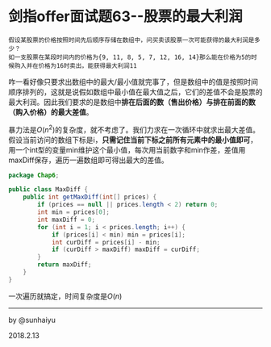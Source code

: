 # 剑指offer面试题63--股票的最大利润

```text
假设某股票的价格按照时间先后顺序存储在数组中，问买卖该股票一次可能获得的最大利润是多少？
如一支股票在某段时间内的价格为{9, 11, 8, 5, 7, 12, 16, 14}那么能在价格为5的时候购入并在价格为16时卖出，能获得最大利润11
```

咋一看好像只要求出数组中的最大/最小值就完事了，但是数组中的值是按照时间顺序排列的，这就是说假如数组中最小值在最大值之后，它们的差值不会是股票的最大利润。因此我们要求的是数组中**排在后面的数（售出价格）与排在前面的数（购入价格）的最大差值**。

暴力法是$O(n^2)$的复杂度，就不考虑了。我们力求在一次循环中就求出最大差值。假设当前访问的数组下标是i，**只需记住当前下标之前所有元素中的最小值即可**，用一个int型的变量min维护这个最小值，每次用当前数字和min作差，差值用maxDiff保存，遍历一遍数组即可得出最大的差值。

```java
package Chap6;

public class MaxDiff {
    public int getMaxDiff(int[] prices) {
        if (prices == null || prices.length < 2) return 0;
        int min = prices[0];
        int maxDiff = 0;
        for (int i = 1; i < prices.length; i++) {
            if (prices[i] < min) min = prices[i];
            int curDiff = prices[i] - min;
            if (curDiff > maxDiff) maxDiff = curDiff;
        }
        return maxDiff;
    }
}

```

一次遍历就搞定，时间复杂度是$O(n)$

---

by @sunhaiyu

2018.2.13